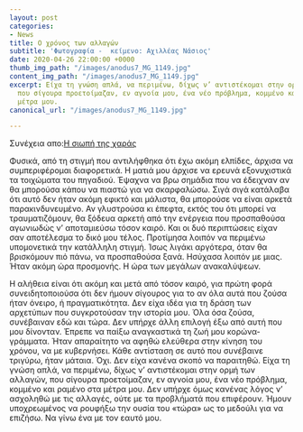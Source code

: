 ```yaml
---
layout: post
categories:
- News
title: Ο χρόνος των αλλαγών
subtitle: 'Φωτογραφία -  κείμενο: Αχιλλέας Νάσιος'
date: 2020-04-26 22:00:00 +0000
thumb_img_path: "/images/anodus7_MG_1149.jpg"
content_img_path: "/images/anodus7_MG_1149.jpg"
excerpt: Είχα τη γνώση απλά, να περιμένω, δίχως ν’ αντιστέκομαι στην ορμή των αλλαγών,
  που σίγουρα προετοίμαζαν, εν αγνοία μου, ένα νέο πρόβλημα, κομμένο και ραμένο στα
  μέτρα μου.
canonical_url: "/images/anodus7_MG_1149.jpg"

---
```

Συνέχεια απο:<a href="https://hocusphotus.com/posts/anodus-6/" target="blank">Η σιωπή της χαράς</a>

Φυσικά, από τη στιγμή που αντιλήφθηκα ότι έχω ακόμη ελπίδες, άρχισα να συμπεριφέρομαι διαφορετικά. Η ματιά μου άρχισε να ερευνά εξονυχιστικά τα τοιχώματα του πηγαδιού. Έψαχνα να βρω σημάδια που να έδειχναν αν θα μπορούσα κάπου να πιαστώ για να σκαρφαλώσω. Σιγά σιγά κατάλαβα ότι αυτό δεν ήταν ακόμη εφικτό και μάλιστα, θα μπορούσε να είναι αρκετά παρακινδυνευμένο. Αν γλυστρούσα κι έπεφτα, εκτός του ότι μπορεί να τραυματιζόμουν, θα ξόδευα αρκετή από την ενέργεια που προσπαθούσα αγωνιωδώς ν’ αποταμιεύσω τόσον καιρό. Και οι δυό περιπτώσεις είχαν σαν αποτέλεσμα το δικό μου τέλος. Προτίμησα λοιπόν να περιμένω υπομονετικά την κατάλληλη στιγμή. Ίσως λιγάκι αργότερα, όταν θα βρισκόμουν πιό πάνω, να προσπαθούσα ξανά. Ησύχασα λοιπόν με μιας. Ήταν ακόμη ώρα προσμονής. Η ώρα των μεγάλων ανακαλύψεων.

Η αλήθεια είναι ότι ακόμη και μετά από τόσον καιρό, για πρώτη φορά συνειδητοποιούσα ότι δεν ήμουν σίγουρος για το αν όλα αυτά που ζούσα ήταν όνειρο, ή πραγματικότητα. Δεν είχα ιδέα για τη δράση των αρχετύπων που συγκροτούσαν την ιστορία μου. Όλα όσα ζούσα, συνέβαιναν εδώ και τώρα. Δεν υπήρχε άλλη επιλογή έξω από αυτή που μου δίνονταν. Έπρεπε να παίξω αναγκαστικά τη ζωή μου κορώνα-γράμματα. Ήταν απαραίτητο να αφηθώ ελεύθερα στην κίνηση του χρόνου, να με κυβερνήσει. Κάθε αντίσταση σε αυτό που συνέβαινε τριγύρω, ήταν μάταια. Όχι. Δεν είχα κανένα σκοπό να παραιτηθώ. Είχα τη γνώση απλά, να περιμένω, δίχως ν’ αντιστέκομαι στην ορμή των αλλαγών, που σίγουρα προετοίμαζαν, εν αγνοία μου, ένα νέο πρόβλημα, κομμένο και ραμένο στα μέτρα μου. Δεν υπήρχε όμως κανένας λόγος ν’ ασχοληθώ με τις αλλαγές, ούτε με τα προβλήματά που επιφέρουν. Ήμουν υποχρεωμένος να ρουφήξω την ουσία του «τώρα» ως το μεδούλι για να επιζήσω. Να γίνω ένα με τον εαυτό μου.
